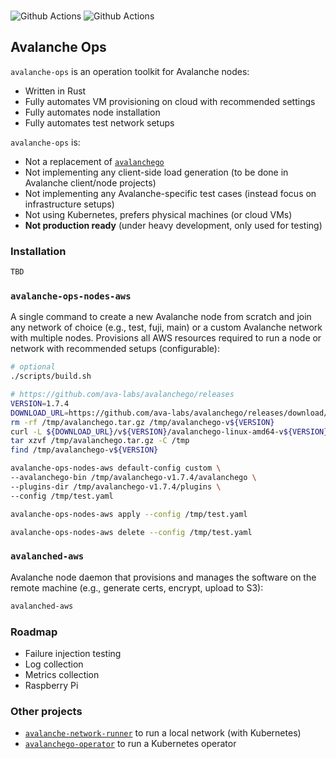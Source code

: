 
<br>

![Github Actions](https://github.com/gyuho/avalanche-ops/actions/workflows/build-test-release.yml/badge.svg) ![Github Actions](https://github.com/gyuho/avalanche-ops/actions/workflows/static-analysis.yml/badge.svg)

## Avalanche Ops

`avalanche-ops` is an operation toolkit for Avalanche nodes:
- Written in Rust
- Fully automates VM provisioning on cloud with recommended settings
- Fully automates node installation
- Fully automates test network setups

`avalanche-ops` is:
- Not a replacement of [`avalanchego`](https://github.com/ava-labs/avalanchego)
- Not implementing any client-side load generation (to be done in Avalanche client/node projects)
- Not implementing any Avalanche-specific test cases (instead focus on infrastructure setups)
- Not using Kubernetes, prefers physical machines (or cloud VMs)
- **Not production ready** (under heavy development, only used for testing)

### Installation

```bash
TBD
```

### `avalanche-ops-nodes-aws`

A single command to create a new Avalanche node from scratch and join any network of choice (e.g., test, fuji, main) or a custom Avalanche network with multiple nodes. Provisions all AWS resources required to run a node or network with recommended setups (configurable):

```bash
# optional
./scripts/build.sh

# https://github.com/ava-labs/avalanchego/releases
VERSION=1.7.4
DOWNLOAD_URL=https://github.com/ava-labs/avalanchego/releases/download/
rm -rf /tmp/avalanchego.tar.gz /tmp/avalanchego-v${VERSION}
curl -L ${DOWNLOAD_URL}/v${VERSION}/avalanchego-linux-amd64-v${VERSION}.tar.gz -o /tmp/avalanchego.tar.gz
tar xzvf /tmp/avalanchego.tar.gz -C /tmp
find /tmp/avalanchego-v${VERSION}
```

```bash
avalanche-ops-nodes-aws default-config custom \
--avalanchego-bin /tmp/avalanchego-v1.7.4/avalanchego \
--plugins-dir /tmp/avalanchego-v1.7.4/plugins \
--config /tmp/test.yaml
```

```bash
avalanche-ops-nodes-aws apply --config /tmp/test.yaml
```

```bash
avalanche-ops-nodes-aws delete --config /tmp/test.yaml
```

### `avalanched-aws`

Avalanche node daemon that provisions and manages the software on the remote machine (e.g., generate certs, encrypt, upload to S3):

```bash
avalanched-aws
```

### Roadmap

- Failure injection testing
- Log collection
- Metrics collection
- Raspberry Pi

### Other projects

- [`avalanche-network-runner`](https://github.com/ava-labs/avalanche-network-runner) to run a local network (with Kubernetes)
- [`avalanchego-operator`](https://github.com/ava-labs/avalanchego-operator) to run a Kubernetes operator

